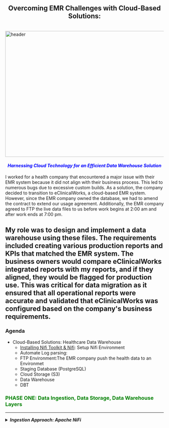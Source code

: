 <!-- ABOUT THE PROJECT -->

<!-- Still working on the project -->

## <center>Overcoming EMR Challenges with Cloud-Based Solutions:</center>
<br>
<img src="images/main2.png" alt="header" style="width: 900px; height: 400px;"><br>

#### <font color="blue"><em><center>Harnessing Cloud Technology for an Efficient Data Warehouse Solution</em></center></font>
I worked for a health company that encountered a major issue with their EMR system because it did not align with their business process. This led to numerous bugs due to excessive custom builds. As a solution, the company decided to transition to eClinicalWorks, a cloud-based EMR system. However, since the EMR company owned the database, we had to amend the contract to extend our usage agreement. Additionally, the EMR company agreed to FTP the live data files to us before work begins at 2:00 am and after work ends at 7:00 pm.

My role was to design and implement a data warehouse using these files. The requirements included creating various production reports and KPIs that matched the EMR system. The business owners would compare eClinicalWorks integrated reports with my reports, and if they aligned, they would be flagged for production use. This was critical for data migration as it ensured that all operational reports were accurate and validated that eClinicalWorks was configured based on the company's business requirements.
---------------------------------------------------------------------------------------------------------------------
### Agenda

- Cloud-Based Solutions: Healthcare Data Warehouse
  - [Installing Nifi Toolkit & Nifi](https://nifi.apache.org/docs/nifi-docs/html/getting-started.html): Setup Nifi Environment
  - Automate Log parsing:
  - FTP Environment:The EMR company push the health data to an Environmet 
  - Staging Database (PostgreSQL)
  - Cloud Storage (S3)
  - Data Warehouse 
  - DBT 
### <font color="green">PHASE ONE: Data Ingestion, Data Storage, Data Warehouse Layers</font>
---------------------------------------------------------------------------------------------------------------------

<details>
  <summary><strong><em>Ingestion Approach: Apache NiFi</em></strong></summary>

The ingestion process involves automating data movement across systems using Apache NiFi. In real-time, the data is loaded into a local database (PostgreSQL) before being pushed to the cloud storage environment (AWS S3).

#### Table of Contents
- [NIFI](http:/localhost:8443/nifi/): Setup Nifi Environment
  - [Installing Nifi Toolkit & Nifi](http:/localhost:8443/nifi/)
  - Automate Log parsing:
    - INFO
    - DEBUG
    - WARN
    - ERROR
  - FTP Environment: The EMR company pushes the health data to an environment 
      - JSON FILE: File (FTP Location) configuration
      - Upload Files
  - Staging Database (PostgreSQL): Ingest files into the database, temporary storage location for data cleansing, validation, and transformation processes
    - parameter-context
      - JSON FILE: Database configuration
    - postgresql
      - Create Tables
      - Load Data 
    - Cloud Storage (S3): Store processed and transformed files
        - Parameter-Context
          - JSON FILE: File configuration
        - AWS (S3)
        - Identity and Access Management (IAM)
        - Access Keys
        - Bucket
        - Folder
        - Load JSON Files

<details>
<summary>
    
##### 1) [NIFI](http:/localhost:8443/nifi/): Setup Nifi Environment
</summary>

- Setup Nifi Environment (I am using a MAC)
  - Open Terminal
  - Move to the following folder: `cd /opt`
- Installing Nifi Toolkit: You can download the Apache Nifi [here](https://nifi.apache.org/download.html) or follow these steps:
  - Create the following variables:
    - `export version='1.22.0'`
    - `export nifi_registry_port='18443'` (I am keeping the illustration simple. However, install registry, prod, dev stg is recommended)
    - `export nifi_prd_port='8443'`
  - Download Nifi Toolkit: I am using a MAC, and my environment location is `cd/opt`
    - `wget https://dlcdn.apache.org/nifi/${version}/nifi-toolkit-${version}-bin.zip cd /opt`
    - `unzip nifi-toolkit-${version}-bin.zip -d /opt/nifi-toolkit && cd /opt/nifi-toolkit/nifi-toolkit-${version} && mv * .. && cd .. && rm -rf nifi-toolkit-${version}`
  - Configuration Files
  
    Using the variables created above to configure Loop
    ----------------------------------------------------
    
    ```shell
    prop_replace () {
      target_file=${3:-${nifi_props_file}}
      echo 'replacing target file ' ${target_file}
      sed -i -e "s|^$1=.*$|$1=$2|" ${target_file}
    }

    mkdir -p /opt/nifi-toolkit/nifi-envs
    cp /opt/nifi-toolkit/conf/cli.properties.example /opt/nifi-toolkit/nifi-envs/nifi-PRD
    prop_replace baseUrl http://localhost:${nifi_prd_port} /opt/nifi-toolkit/nifi-envs/nifi-PRD
    cp /opt/nifi-toolkit/conf/cli.properties.example /opt/nifi-toolkit/nifi-envs/registry-PRD
    prop_replace baseUrl http://localhost:${nifi_registry_port} /opt/nifi-toolkit/nifi-envs/registry-PRD
    ```
    
    ### NIFI CLI STEPS:
    
    <strong>The config files have the following properties</strong>
    -----------------------------------------------------------------------------
    
    - Configure this nifi-PRD
      - Type the following: `cd /opt/nifi-toolkit/nifi-envs`
      - Add the following to `baseUrl`: `baseUrl=http://localhost:8443` 
    - Type the following and enter Nifi Toolkit env: `/opt/nifi-toolkit/bin/cli.sh`
    - Show Session Keys: `session keys`
    - Add session: `session set nifi.props /opt/nifi-toolkit/nifi-envs/nifi-DEV`

    <strong>View the Nifi Environment</strong>
    ---------------------------------------------------------------
     
    - Start Nifi: `/opt/nifi-prd/bin/nifi.sh start` 
    - Start Nifi-toolkit: `/opt/nifi-toolkit/bin/cli.sh`                 
    - View current Session: `session show`
    - Find the root PG Id: `nifi get-root-id`
    - List all Process Groups: `nifi pg-list` (it's empty, but will be used in `Files to Postgres Database` section)
    - Find the current user: `nifi current-user`
    - List all available templates: `nifi list-templates` (it's empty, haven't added any template as yet)

     <strong>Below is a basic view of the Nifi Environment</strong>
    ---------------------------------------------------------------
     
    <img src="images/fileconfig.png" alt="header" style="width: 1000px; height: 700px;"><br> 

</details>


<details>
<summary>
  
##### 2) [NIFI](http:/localhost:8443/nifi/): Automate Log Parsing
</summary>

<strong> Setup Log Parsing inside NIFI</strong>
---------------------------------------------------------------

- Log file location: `/opt/nifi-prd/logs` we can view the log files `nifi-app.log`
- Start Nifi: `/opt/nifi-prd/bin/nifi.sh start` 
- Start Nifi-toolkit: `/opt/nifi-toolkit/bin/cli.sh`
- Go to your Nifi web location: `http:/localhost:8443/nifi/`
    - Drag the Process Group icon onto the plane and name it `Healthcare Data Process`, then double click to open another plane
    - Drag another `Process Group` and name it `LOGS`

<strong> Create the Log Flow in Nifi</strong>
---------------------------------------------------------------

- Drag the `Processor` onto the plane and type `TailFile`, and set the Relationship to success
- Open the TailFile Configure page and click on `SETTINGS` and then click on `Bulletin Level`
    - This will mirror the flow based on the `Bulletin Level`. Then click on `PROPERTIES`
    - In the `Property` column, choose `Tailing mode` with the value `Single file`. In the `File(s) to Tail` column, add the log path
    - **Log file Path**: `/opt/nifi-prd/logs/nifi-app.log`<br><br>

    - TailFile Configure Processor: `Bulletin Level`
    ------------------------------------------
    <img src="images/Bulletin.png" alt="header" style="width: 700px; height: 400px;"> <br>

    - TailFile Configure Processor: `PROPERTIES`
    ------------------------------------------
    <img src="images/TailFile.png" alt="header" style="width: 700px; height: 500px;"> <br>

    - Connect `TailFile` RELATIONSHIPS to Success `SplitText`
    - Configure Processor for `SplitText`: Line Split Count `1` to split the `Bulletin Level type`
        - **Header Line Count**: `0`
        - **Removing Trailing Newlines**: `True`
    - Connect `SplitText` RELATIONSHIPS to Success `RouteOnContent` and Terminate: `failure` and `original`
    - Configure Processor for `RouteOnContent`
        - **Match Requirement**: `content must contain match`
        - **Character Set**: `UTF`
        - **Content Buffer Size**: `1 MB`
        - Click on `+` and manually add the following:
            - DEBUG: connect to LongAttribute
            - ERROR: connect to `ExtractGrok`
            - INFO: connect to LongAttribute
            - WARN: connect to LongAttribute
            - See Below <br>
                <img src="images/AddBulltin.png" alt="header" style="width: 600px; height: 400px;"> <br>
    - Connect `RouteOnContent` RELATIONSHIPS to Success `ExtractGrok` and Terminate: `unmatched`
    - Configure Processor for `ExtractGrok`
        - **Grok Expression**: `%{TIMESTAMP_ISO8601:timestamp} %{LOGLEVEL:level} \[%{DATA:thread}\] %{DATA:class} %{GREEDYDATA:message}`
        - **Character Set**: `flowfile-attribute`

    - If you have a `Slack` account, connect `RouteOnContent` RELATIONSHIPS to Success `PutSlack`
    - Configure Processor for `RouteOnContent`
        - **Webhook URL**: `Sensitive value set`
        - **Webhook Text**: ` An Error occurred at ${grok.timestamp} with Service ${grok.thread}. Error msg ${grok.message}`
        - Channel: <Your Slack Channel>

    NIFI: LOG DATA FLOW
    ------------------------------------------
    <img src="images/logfile.png" alt="header" style="width: 700px; height: 500px;"> <br>   
            
 
</details>

  <details>
<summary>
  
 ##### 3) [NIFI](http:/localhost:8443/nifi/): Push Files to PostgreSQL Database
</summary>
    
- Incorporating a staging database may seem unnecessary since the files are already standardized. However, there are several benefits to consider. Firstly, it provides cost-effectiveness. Utilizing the cloud for repeated SELECT operations can be expensive. Secondly, the staging database allows for the identification of any unforeseen data issues and enables additional data cleansing and standardization processes. The ultimate goal is to minimize the number of updates and inserts into Snowflake, ensuring optimal efficiency.
- **FTP LOCATION**: I used a Python script to create a `timestamp` and `increment count` for each file.
  - **Python Script**: [Script](code): I also implemented `Slack` to notify me when the file reaches `2 AM before work and 7 PM`
  - To integrate the Incoming `Webhooks` feature into the code, you'll need to make the following modifications:
    1. Install the slack_sdk library if you haven't already: `pip install slack_sdk`
    2. Import the necessary modules: `from slack_sdk import WebClient`, `from slack_sdk.errors import SlackApiError`
    3. Set up the Slack webhook URL: `slack_webhook_url = 'YOUR_SLACK_WEBHOOK_URL'`: Click here to view the script [Script](code)

- Automate configuration file within parameter-context 
    - **Create two folders**: Process-Nifi and parameter_context
    - /opt/nifi-toolkit/nifi-envs/`Process-Nifi/parameter_context` and add the files [`postgres-config.json`](parameter-context) to the folder
    - **Start Nifi-toolkit**: `/opt/nifi-toolkit/bin/cli.sh`
    - **Create the parameter Context for the database**:
    `nifi import-param-context -i /opt/nifi-toolkit/nifi-envs/Excel-NiFi/parameter_context/postgres-config.json' -u http://localhost:8443`
    - **Create the parameter Context for the file Tracker**:
    `nifi import-param-context -i /opt/nifi-toolkit/nifi-envs/Excel-NiFi/parameter_context/excell-healthcare-tracker-config.json' -u http://localhost:8443`
    - **Go to your Nifi web location**: `http:/localhost:8443/nifi/`
    - **Open Nifi**: In the top-right corner, click the icon and click on `Parameter Contexts` to confirm that the above files are loaded
    - **Global Gear**: Click on it and search in the `Process Group Parameter Context` for your loaded files and click apply
        - Drag the Process Group icon onto the plane and name it `Healthcare Data Process`, then double click to open another plane
        - Drag another `Process Group` and name it `File Extraction to Databases`
            - Click the process group `File Extraction to Database` and then Drag the Processor and type `List File`
                - In the ListFile processor, the file configuration should be loaded automatically
                - **Input Directory**: `#{source_directory}`
                - **File Filter**: `#{file_list}`
                - **Entity Tracking Node Identifier**: `${hostname()}`

            - Drag the Processor and type `FetchFile`
                - **File to Fetch**: `${absolute.path}/${filename}`
                - **Move Conflict Strategy**: `Rename`
            
            - Drag the Processor and type `ConvertRecord`: Read CSV files and convert them to `JSON`
                - **Record Reader**: `CSVReader`: we need to configure a `Controller Service Details`, click on `properties`
                    - **Schema Access Strategy**: `Inherit Record Schema`
                    - **Reader Schema**: click on the `+` icon and manually input the schema
                - **Record Writer**: `JsonRecordSetWriter`: we need to configure a `Controller Service Details`, click on `properties`
                    - **Schema Write Strategy**: `Use Schema Name Property`
                    - **Schema Name**: `schema.name`
                    - **Pretty Print JSON**: `true`
                    - **Schema Access Strategy**: `Inherit Record Schema`
            
            - Drag the Processor and type `AttributesToJson`
                - **Include Core Attributes**: `false`
                - **Include Dynamic Attributes**: `true`
                - **Include All Attributes**: `true`
                - **Overwrite Existing Attributes**: `false`
                - **Remove Attributes**: `output.data` 
            - Drag the Processor and type `EvaluateJsonPath`
                - **Attributes to JSON**: `true`
                - **Destination**: `flowfile-content`
                - **Null Value**: `null`
                - **Replacement Value**: `null`
                - **Include Root Group**: `false`
            
            - Drag the Processor and type `PutDatabaseRecord`
                - **PutDatabaseRecord**: we need to configure a `Controller Service Details`, click on `properties`
                    - **Database Connection Pooling Service**: `Database Connection Pooling Service`: Click on `controller service details` and configure it
                        - **Database Connection URL**: `jdbc:postgresql://localhost:5432/postgres`
                        - **Database Driver Class Name**: `org.postgresql.Driver`
                        - **Database Driver Location(s)**: `/opt/nifi-prd/drivers/postgresql-42.3.1.jar`
                        - **Database User**: `admin`
                        - **Database Password**: `admin`
                - **Table Name**: `t_file_info`
                - **Max Rows Per Flow File**: `1`
                - **Statement Type**: `Use Statement Attribute`
                - **Statement Attribute Name**: `dml.type`

                - **PutDatabaseRecord**: `Properties`
                ----------------------------------------
                <img src="images/PutDBRecord.png" alt="header" style="width: 700px; height: 400px;"> <br>  

            - Drag the Processor and type `ReplaceText`
                - **Replacement Strategy**: `Literal Replace`
                - **Search Value**: `insert`
                - **Replacement Value**: `select * from`
                - **Evaluate Repl. Value**: `false`
                - **Replacement Strategy**: `Literal Replace`
                - **Search Value**: `into`
                - **Replacement Value**: ``
                - **Evaluate Repl. Value**: `false`
            - Drag the Processor and type `ExecuteSQL`
                - **Database Connection Pooling Service**: `Database Connection Pooling Service`: Click on `controller service details` and configure it
                - **Table Name**: `t_file_info`
                - **Max Rows Per Flow File**: `1`
                - **Statement Type**: `Use Statement Attribute`
                - **Statement Attribute Name**: `dml.type`
                - **SQL select**: `SELECT * FROM t_file_info`
                
            - Drag the Processor and type `ListDatabaseTables`
                - **DB connection pool**: `Database Connection Pooling Service`: Click on `controller service details` and configure it

        FLOW FILES: Process Group Flow
        ----------------------------------------
        <img src="images/database.png" alt="header" style="width: 1000px; height: 700px;"> <br>

</details>

<details>
<summary>
  
##### 4) [NIFI](http:/localhost:8443/nifi/): Store Processed Files in AWS S3
</summary>

- Drag the Processor and type `PutS3Object`
    - **Access Key**: `AWS Access Key ID`
    - **Secret Key**: `AWS Secret Access Key`
    - **Bucket**: `your-bucket-name`
    - **Folder**: `${file_ftp_source_path}`

AWS S3 CONFIGURATION
----------------------------------------
- **Create a User**:
    - Login to the `AWS Management Console`
    - In the search bar, type `IAM` and click on `IAM (Identity and Access Management)`
    - Click on `Users` from the left-hand menu and then click on `Add User`
    - Enter a name for the user and select `Programmatic access` for the `Access type`
    - Click on `Next: Permissions` and then select `Attach existing policies directly`
    - Search for and select the `AmazonS3FullAccess` policy
    - Click on `Next: Tags` (optional) and then click on `Next: Review`
    - Review the user details and click on `Create user`
    - Take note of the `Access key ID` and `Secret access key` as you will need them in the Nifi configuration

- **Create an S3 Bucket**:
    - Go to the `AWS Management Console`
    - In the search bar, type `S3` and click on `S3`
    - Click on `Create bucket`
    - Enter a unique name for the bucket and choose the region
    - Click on `Next` and leave the rest of the settings as default
    - Click on `Next` and review the bucket settings
    - Click on `Create bucket`

NIFI: AWS S3 CONFIGURATION
----------------------------------------
- Click on the `gear` icon in the top-right corner and select `Controller Settings`
- Click on the `AWS S3` tab
- Enter the `Access Key ID` and `Secret Access Key` of the IAM user created earlier
- Click on `Test AWS S3 Credentials` to verify the connection
- Click on `Apply` and then `OK`

NIFI: S3 PROCESSOR CONFIGURATION
----------------------------------------
- **PutS3Object** Processor: Click on the processor and go to the `Properties` tab
- Enter the `Bucket` name created earlier
- Set the `Folder` property to `${file_ftp_source_path}` (assuming `file_ftp_source_path` is a flowfile attribute that contains the desired folder path)
- Configure any other properties as needed (e.g., access key, secret key, region, etc.)
- Connect the processor to the previous processor in your flow to continue the flow of data

NIFI: S3 PROCESSOR CONFIGURATION
----------------------------------------
- **PutS3Object** Processor: Click on the processor and go to the `Properties` tab
- Enter the `Bucket` name created earlier
- Set the `Folder` property to `${file_ftp_source_path}` (assuming `file_ftp_source_path` is a flowfile attribute that contains the desired folder path)
- Configure any other properties as needed (e.g., access key, secret key, region, etc.)
- Connect the processor to the previous processor in your flow to continue the flow of data

FLOW FILES: Process Group Flow
----------------------------------------
<img src="images/aws-s3.png" alt="header" style="width: 1000px; height: 700px;"> <br>
            
</details>
<br>

### <font color="green">PHASE TWO: Data Validation, Data Cleansing, and Transformation</font>
---------------------------------------------------------------------------------------------------------------------

<details>
<summary>
  
##### 5) [NIFI](http:/localhost:8443/nifi/): Data Validation and Cleansing
</summary>

- Drag the Processor and type `PutDatabaseRecord`
    - **PutDatabaseRecord**: we need to configure a `Controller Service Details`, click on `properties`
        - **Database Connection Pooling Service**: `Database Connection Pooling Service`: Click on `controller service details` and configure it
            - **Database Connection URL**: `jdbc:postgresql://localhost:5432/postgres`
            - **Database Driver Class Name**: `org.postgresql.Driver`
            - **Database Driver Location(s)**: `/opt/nifi-prd/drivers/postgresql-42.3.1.jar`
            - **Database User**: `admin`
            - **Database Password**: `admin`
    - **Table Name**: `t_file_info`
    - **Max Rows Per Flow File**: `1`
    - **Statement Type**: `Use Statement Attribute`
    - **Statement Attribute Name**: `dml.type`

    - **PutDatabaseRecord**: `Properties`
    ----------------------------------------
    <img src="images/PutDBRecord.png" alt="header" style="width: 700px; height: 400px;"> <br>  

- Drag the Processor and type `ReplaceText`
    - **Replacement Strategy**: `Literal Replace`
    - **Search Value**: `insert`
    - **Replacement Value**: `select * from`
    - **Evaluate Repl. Value**: `false`
    - **Replacement Strategy**: `Literal Replace`
    - **Search Value**: `into`
    - **Replacement Value**: ``
    - **Evaluate Repl. Value**: `false`
    
- Drag the Processor and type `ExecuteSQL`
    - **Database Connection Pooling Service**: `Database Connection Pooling Service`: Click on `controller service details` and configure it
    - **Table Name**: `t_file_info`
    - **Max Rows Per Flow File**: `1`
    - **Statement Type**: `Use Statement Attribute`
    - **Statement Attribute Name**: `dml.type`
    - **SQL select**: `SELECT * FROM t_file_info`
    
- Drag the Processor and type `ListDatabaseTables`
    - **DB connection pool**: `Database Connection Pooling Service`: Click on `controller service details` and configure it

FLOW FILES: Process Group Flow
----------------------------------------
<img src="images/database.png" alt="header" style="width: 1000px; height: 700px;"> <br>

</details>

<details>
<summary>
  
##### 6) [NIFI](http:/localhost:8443/nifi/): Data Transformation
</summary>

- Drag the Processor and type `PutSQL`
    - **Database Connection Pooling Service**: `Database Connection Pooling Service`: Click on `controller service details` and configure it
    - **Table Name**: `t_file_info`
    - **Max Rows Per Flow File**: `1`
    - **Statement Type**: `Use Statement Attribute`
    - **Statement Attribute Name**: `dml.type`
    - **SQL select**: `SELECT * FROM t_file_info`
    - **SQL insert**: `SELECT * FROM t_file_info`
    
- Drag the Processor and type `ReplaceText`
    - **Replacement Strategy**: `Literal Replace`
    - **Search Value**: `insert`
    - **Replacement Value**: `select * from`
    - **Evaluate Repl. Value**: `false`
    - **Replacement Strategy**: `Literal Replace`
    - **Search Value**: `into`
    - **Replacement Value**: ``
    - **Evaluate Repl. Value**: `false`
    
- Drag the Processor and type `ExecuteSQL`
    - **Database Connection Pooling Service**: `Database Connection Pooling Service`: Click on `controller service details` and configure it
    - **Table Name**: `t_file_info`
    - **Max Rows Per Flow File**: `1`
    - **Statement Type**: `Use Statement Attribute`
    - **Statement Attribute Name**: `dml.type`
    - **SQL select**: `SELECT * FROM t_file_info`

- Drag the Processor and type `ListDatabaseTables`
    - **DB connection pool**: `Database Connection Pooling Service`: Click on `controller service details` and configure it

FLOW FILES: Process Group Flow
----------------------------------------
<img src="images/transformation.png" alt="header" style="width: 1000px; height: 700px;"> <br>

</details>

<br>

### <font color="green">PHASE THREE: Reporting and KPIs</font>
---------------------------------------------------------------------------------------------------------------------

<details>
<summary>
  
##### 7) [NIFI](http:/localhost:8443/nifi/): Generate Reports and KPIs
</summary>

- Drag the Processor and type `PutSQL`
    - **Database Connection Pooling Service**: `Database Connection Pooling Service`: Click on `controller service details` and configure it
    - **Table Name**: `t_file_info`
    - **Max Rows Per Flow File**: `1`
    - **Statement Type**: `Use Statement Attribute`
    - **Statement Attribute Name**: `dml.type`
    - **SQL select**: `SELECT * FROM t_file_info`
    - **SQL insert**: `SELECT * FROM t_file_info`

- Drag the Processor and type `ReplaceText`
    - **Replacement Strategy**: `Literal Replace`
    - **Search Value**: `insert`
    - **Replacement Value**: `select * from`
    - **Evaluate Repl. Value**: `false`
    - **Replacement Strategy**: `Literal Replace`
    - **Search Value**: `into`
    - **Replacement Value**: ``
    - **Evaluate Repl. Value**: `false`
    
- Drag the Processor and type `ExecuteSQL`
    - **Database Connection Pooling Service**: `Database Connection Pooling Service`: Click on `controller service details` and configure it
    - **Table Name**: `t_file_info`
    - **Max Rows Per Flow File**: `1`
    - **Statement Type**: `Use Statement Attribute`
    - **Statement Attribute Name**: `dml.type`
    - **SQL select**: `SELECT * FROM t_file_info`

- Drag the Processor and type `ListDatabaseTables`
    - **DB connection pool**: `Database Connection Pooling Service`: Click on `controller service details` and configure it

FLOW FILES: Process Group Flow
----------------------------------------
<img src="images/reports.png" alt="header" style="width: 1000px; height: 700px;"> <br>

</details>

<br>

### <font color="green">PHASE FOUR: Data Migration and Validation</font>
---------------------------------------------------------------------------------------------------------------------

<details>
<summary>
  
##### 8) [NIFI](http:/localhost:8443/nifi/): Data Migration and Validation
</summary>

- Drag the Processor and type `PutSQL`
    - **Database Connection Pooling Service**: `Database Connection Pooling Service`: Click on `controller service details` and configure it
    - **Table Name**: `t_file_info`
    - **Max Rows Per Flow File**: `1`
    - **Statement Type**: `Use Statement Attribute`
    - **Statement Attribute Name**: `dml.type`
    - **SQL select**: `SELECT * FROM t_file_info`
    - **SQL insert**: `SELECT * FROM t_file_info`

- Drag the Processor and type `ReplaceText`
    - **Replacement Strategy**: `Literal Replace`
    - **Search Value**: `insert`
    - **Replacement Value**: `select * from`
    - **Evaluate Repl. Value**: `false`
    - **Replacement Strategy**: `Literal Replace`
    - **Search Value**: `into`
    - **Replacement Value**: ``
    - **Evaluate Repl. Value**: `false`
    
- Drag the Processor and type `ExecuteSQL`
    - **Database Connection Pooling Service**: `Database Connection Pooling Service`: Click on `controller service details` and configure it
    - **Table Name**: `t_file_info`
    - **Max Rows Per Flow File**: `1`
    - **Statement Type**: `Use Statement Attribute`
    - **Statement Attribute Name**: `dml.type`
    - **SQL select**: `SELECT * FROM t_file_info`

- Drag the Processor and type `ListDatabaseTables`
    - **DB connection pool**: `Database Connection Pooling Service`: Click on `controller service details` and configure it

FLOW FILES: Process Group Flow
----------------------------------------
<img src="images/migration.png" alt="header" style="width: 1000px; height: 700px;"> <br>

</details>

<br>

### <font color="green">PHASE FIVE: Production Use</font>
---------------------------------------------------------------------------------------------------------------------

<details>
<summary>
  
##### 9) [NIFI](http:/localhost:8443/nifi/): Production Use
</summary>

- Drag the Processor and type `PutSQL`
    - **Database Connection Pooling Service**: `Database Connection Pooling Service`: Click on `controller service details` and configure it
    - **Table Name**: `t_file_info`
    - **Max Rows Per Flow File**: `1`
    - **Statement Type**: `Use Statement Attribute`
    - **Statement Attribute Name**: `dml.type`
    - **SQL select**: `SELECT * FROM t_file_info`
    - **SQL insert**: `SELECT * FROM t_file_info`

- Drag the Processor and type `ReplaceText`
    - **Replacement Strategy**: `Literal Replace`
    - **Search Value**: `insert`
    - **Replacement Value**: `select * from`
    - **Evaluate Repl. Value**: `false`
    - **Replacement Strategy**: `Literal Replace`
    - **Search Value**: `into`
    - **Replacement Value**: ``
    - **Evaluate Repl. Value**: `false`
    
- Drag the Processor and type `ExecuteSQL`
    - **Database Connection Pooling Service**: `Database Connection Pooling Service`: Click on `controller service details` and configure it
    - **Table Name**: `t_file_info`
    - **Max Rows Per Flow File**: `1`
    - **Statement Type**: `Use Statement Attribute`
    - **Statement Attribute Name**: `dml.type`
    - **SQL select**: `SELECT * FROM t_file_info`

- Drag the Processor and type `ListDatabaseTables`
    - **DB connection pool**: `Database Connection Pooling Service`: Click on `controller service details` and configure it

FLOW FILES: Process Group Flow
----------------------------------------
<img src="images/production.png" alt="header" style="width: 1000px; height: 700px;"> <br>

</details>

